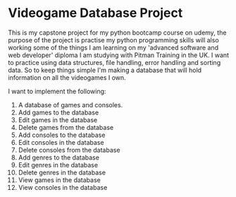 # Videogame Database Project
This is my capstone project for my python bootcamp course on udemy, the purpose of the project is practise my python programming skills will also working some of the things I am learning on my 'advanced software and web developer' diploma I am studying with Pitman Training in the UK. I want to practice using data structures, file handling, error handling and sorting data. So to keep things simple I'm making a database that will hold information on all the videogames I own.

I want to implement the following:

01) A database of games and consoles.
02) Add games to the database
03) Edit games in the database
04) Delete games from the database
05) Add consoles to the database
06) Edit consoles in the database
07) Delete consoles from the database
08) Add genres to the database
09) Edit genres in the database
10) Delete genres in the database
11) View games in the database
12) View consoles in the database